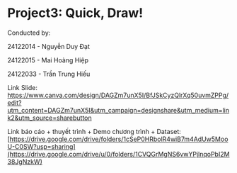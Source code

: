 # Project3: Quick, Draw!
Conducted by:

24122014 - Nguyễn Duy Đạt

24122015 - Mai Hoàng Hiệp

24122033 - Trần Trung Hiếu

Link Slide: https://www.canva.com/design/DAGZm7unX5I/BfJSkCyzQlrXq50uvmZPPg/edit?utm_content=DAGZm7unX5I&utm_campaign=designshare&utm_medium=link2&utm_source=sharebutton

Link báo cáo + thuyết trình + Demo chương trình + Dataset: [https://drive.google.com/drive/folders/1cSeP0HRbolR4wiB7m4AdUw5MooU-C0SW?usp=sharing](https://drive.google.com/drive/u/0/folders/1CVQGrMgNS6vwYPjlnqoPbI2M38JgNzkW)
 
